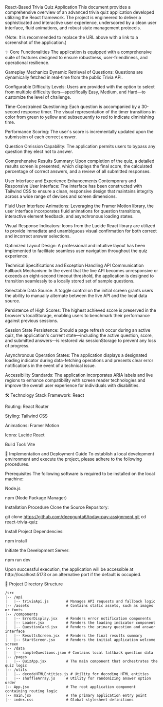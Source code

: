React-Based Trivia Quiz Application
This document provides a comprehensive overview of an advanced trivia quiz application developed utilizing the React framework. The project is engineered to deliver a sophisticated and interactive user experience, underscored by a clean user interface, fluid animations, and robust state management protocols.

(Note: It is recommended to replace the URL above with a link to a screenshot of the application.)

✨ Core Functionalities
The application is equipped with a comprehensive suite of features designed to ensure robustness, user-friendliness, and operational resilience.

Gameplay Mechanics
Dynamic Retrieval of Questions: Questions are dynamically fetched in real-time from the public Trivia API.

Configurable Difficulty Levels: Users are provided with the option to select from multiple difficulty tiers—specifically Easy, Medium, and Hard—to customize the level of challenge.

Time-Constrained Questioning: Each question is accompanied by a 30-second response timer. The visual representation of the timer transitions in color from green to yellow and subsequently to red to indicate diminishing time.

Performance Scoring: The user's score is incrementally updated upon the submission of each correct answer.

Question Omission Capability: The application permits users to bypass any question they elect not to answer.

Comprehensive Results Summary: Upon completion of the quiz, a detailed results screen is presented, which displays the final score, the calculated percentage of correct answers, and a review of all submitted responses.

User Interface and Experience Enhancements
Contemporary and Responsive User Interface: The interface has been constructed with Tailwind CSS to ensure a clean, responsive design that maintains integrity across a wide range of devices and screen dimensions.

Fluid User Interface Animations: Leveraging the Framer Motion library, the user interface incorporates fluid animations for question transitions, interactive element feedback, and asynchronous loading states.

Visual Response Indicators: Icons from the Lucide React library are utilized to provide immediate and unambiguous visual confirmation for both correct and incorrect answer selections.

Optimized Layout Design: A professional and intuitive layout has been implemented to facilitate seamless user navigation throughout the quiz experience.

Technical Specifications and Exception Handling
API Communication Fallback Mechanism: In the event that the live API becomes unresponsive or exceeds an eight-second timeout threshold, the application is designed to transition seamlessly to a locally stored set of sample questions.

Selectable Data Source: A toggle control on the initial screen grants users the ability to manually alternate between the live API and the local data source.

Persistence of High Scores: The highest achieved score is preserved in the browser's localStorage, enabling users to benchmark their performance against previous sessions.

Session State Persistence: Should a page refresh occur during an active quiz, the application's current state—including the active question, score, and submitted answers—is restored via sessionStorage to prevent any loss of progress.

Asynchronous Operation States: The application displays a designated loading indicator during data-fetching operations and presents clear error notifications in the event of a technical issue.

Accessibility Standards: The application incorporates ARIA labels and live regions to enhance compatibility with screen reader technologies and improve the overall user experience for individuals with disabilities.

🛠️ Technology Stack
Framework: React

Routing: React Router

Styling: Tailwind CSS

Animations: Framer Motion

Icons: Lucide React

Build Tool: Vite

🚀 Implementation and Deployment Guide
To establish a local development environment and execute the project, please adhere to the following procedures.

Prerequisites
The following software is required to be installed on the local machine:

Node.js

npm (Node Package Manager)

Installation Procedure
Clone the Source Repository:

git clone https://github.com/deepgupta6/today-pay-assignment.git
cd react-trivia-quiz

Install Project Dependencies:

npm install

Initiate the Development Server:

npm run dev

Upon successful execution, the application will be accessible at http://localhost:5173 or an alternative port if the default is occupied.

📂 Project Directory Structure
```
/src
|-- /api
|   |-- triviaApi.js        # Manages API requests and fallback logic
|-- /assets                 # Contains static assets, such as images or fonts
|-- /components
|   |-- ErrorDisplay.jsx    # Renders error notification components
|   |-- Loader.jsx          # Renders the loading indicator component
|   |-- QuestionCard.jsx    # Renders the primary question and answer interface
|   |-- ResultsScreen.jsx   # Renders the final results summary
|   |-- StartScreen.jsx     # Renders the initial application welcome screen
|-- /data
|   |-- sampleQuestions.json # Contains local fallback question data
|-- /pages
|   |-- QuizApp.jsx         # The main component that orchestrates the quiz logic
|-- /utils
|   |-- decodeHTMLEntities.js # Utility for decoding HTML entities
|   |-- shuffleArray.js     # Utility for randomizing answer option order
|-- App.jsx                 # The root application component containing routing logic
|-- main.jsx                # The primary application entry point
|-- index.css               # Global stylesheet definitions
